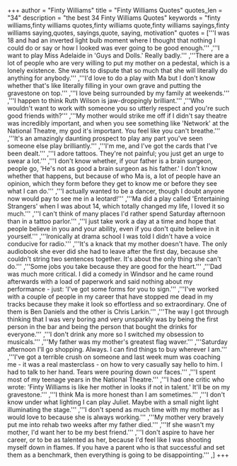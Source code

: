 +++
author = "Finty Williams"
title = "Finty Williams Quotes"
quotes_len = "34"
description = "the best 34 Finty Williams Quotes"
keywords = "finty williams,finty williams quotes,finty williams quote,finty williams sayings,finty williams saying,quotes, sayings,quote, saying, motivation"
quotes = ['''I was 18 and had an inverted light bulb moment where I thought that nothing I could do or say or how I looked was ever going to be good enough.''' ,'''I want to play Miss Adelaide in 'Guys and Dolls.' Really badly.''' ,'''There are a lot of people who are very willing to put my mother on a pedestal, which is a lonely existence. She wants to dispute that so much that she will literally do anything for anybody.''' ,'''I'd love to do a play with Ma but I don't know whether that's like literally filling in your own grave and putting the gravestone on top.''' ,'''I love being surrounded by my family at weekends.''' ,'''I happen to think Ruth Wilson is jaw-droppingly brilliant.''' ,'''Who wouldn't want to work with someone you so utterly respect and you're such good friends with?''' ,'''My mother would strike me off if I didn't say theatre was incredibly important, and when you see something like 'Network' at the National Theatre, my god it's important. You feel like you can't breathe.''' ,'''It's an amazingly daunting prospect to play any part you've seen someone else play brilliantly.''' ,'''I'm me, and I've got the cards that I've been dealt.''' ,'''I adore tattoos. They're not painful; you just get an urge to swear a lot.''' ,'''I don't know whether, if your father is a brain surgeon, people go, 'He's not as good a brain surgeon as his father.' I don't know whether that happens, but because of who Ma is, a lot of people have an opinion, which they form before they get to know me or before they see what I can do.''' ,'''I actually wanted to be a dancer, though I doubt anyone now would pay to see me in a leotard!''' ,'''Ma did a play called 'Entertaining Strangers' when I was about 14, which totally changed my life, I loved it so much.''' ,'''I can't think of many places I'd rather spend Saturday afternoon than in a tattoo parlor.''' ,'''I just take work a day at a time and hope that people believe in you and your ability, even if you don't quite believe in it yourself.''' ,'''Ironically at drama school I was told I didn't have a voice conducive for radio.''' ,'''It's a knack that my mother doesn't have. The only audiobook she ever did she had to leave after the first day, because she couldn't string two sentences together. It's about the only thing she can't do.''' ,'''Some jobs you take because they are good for the heart.''' ,'''Dad was much more critical. I did a comedy in Windsor and he came round afterwards with a load of paperwork and said nothing about my performance - just: 'I've got some forms for you to sign.''' ,'''I've worked with a couple of people in my career that have stopped me dead in my tracks because they make it look so effortless and so extraordinary. One of them is Ben Daniels and the other is Chris Larkin.''' ,'''The way I got through thinking that I was very boring and very unsparkly was by being the first person in the bar and being the person that bought the drinks for everyone.''' ,'''I don't drink any more so I switched my obsession to musicals.''' ,'''My father was my mother's greatest flag waver.''' ,'''Saturday afternoon I'll go shopping. Always. I can find things to buy wherever I am.''' ,'''I've got a terrible crush on someone and last week mum was coaching me - it was a real masterclass - on how to very casually say hello to him. I had to talk to her hand. Tears were pouring down our faces.''' ,'''I spent most of my teenage years in the National Theatre.''' ,'''I had one critic who wrote: 'Finty Williams is like her mother in looks if not in talent.' It'll be on my gravestone.''' ,'''I think Ma is more honest than I am sometimes.''' ,'''I don't know under what lighting I can play Juliet. Maybe with a small night light illuminating the stage.''' ,'''I don't spend as much time with my mother as I would love to because she is always working.''' ,'''My mother very bravely put me into rehab two weeks after my father died.''' ,'''If she wasn't my mother, I'd want her to be my best friend.''' ,'''I don't aspire to have her career, or to be as talented as her, because I'd feel like I was shooting myself down in flames. If you have a parent who is that successful and set them as a benchmark, then everything is going to be disappointing.''' ,]
+++